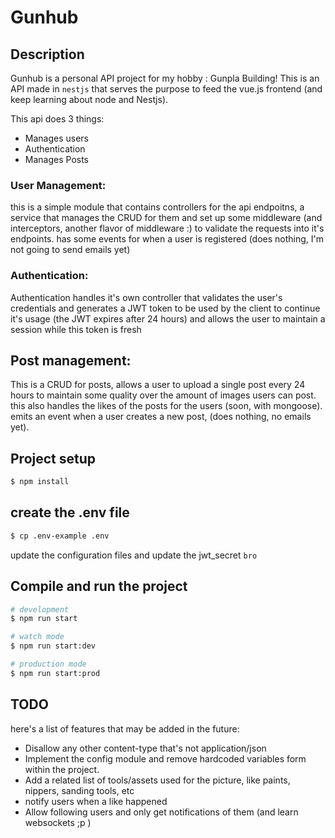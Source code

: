# Gunhub

## Description
Gunhub is a personal API project for my hobby : Gunpla Building!
This is an API made in `nestjs` that serves the purpose to feed the vue.js frontend (and keep learning about node and Nestjs).

This api does 3 things:

- Manages users
- Authentication
- Manages Posts

### User Management:
this is a simple module that contains controllers for the api endpoitns, a service that manages the CRUD for them and set up some middleware (and interceptors, another flavor of middleware :) to validate the requests into it's endpoints. has some events for when a user is registered (does nothing, I'm not going to send emails yet)

### Authentication:
Authentication handles it's own controller that validates the user's credentials and generates a JWT token to be used by the client to continue it's usage (the JWT expires after 24 hours) and allows the user to maintain a session while this token is fresh

## Post management:
This is a CRUD for posts, allows a user to upload a single post every 24 hours to maintain some quality over the amount of images users can post. this also handles the likes of the posts for the users (soon, with mongoose). emits an event when a user creates a new post, (does nothing, no emails yet).


## Project setup

```bash
$ npm install
```

## create the .env file
```bash
$ cp .env-example .env
```
update the configuration files and update the jwt_secret `bro`

## Compile and run the project

```bash
# development
$ npm run start

# watch mode
$ npm run start:dev

# production mode
$ npm run start:prod

```

## TODO
here's a list of features that may be added in the future:
- Disallow any other content-type that's not application/json
- Implement the config module and remove hardcoded variables form within the project.
- Add a related list of tools/assets used for the picture, like paints, nippers, sanding tools, etc
- notify users when a like happened
- Allow following users and only get notifications of them (and learn websockets ;p )
